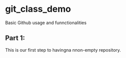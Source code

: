 # git_class_demo
Basic Github usage and funnctionalities

## Part 1:
This is our first step to havingna nnon-empty repository.
